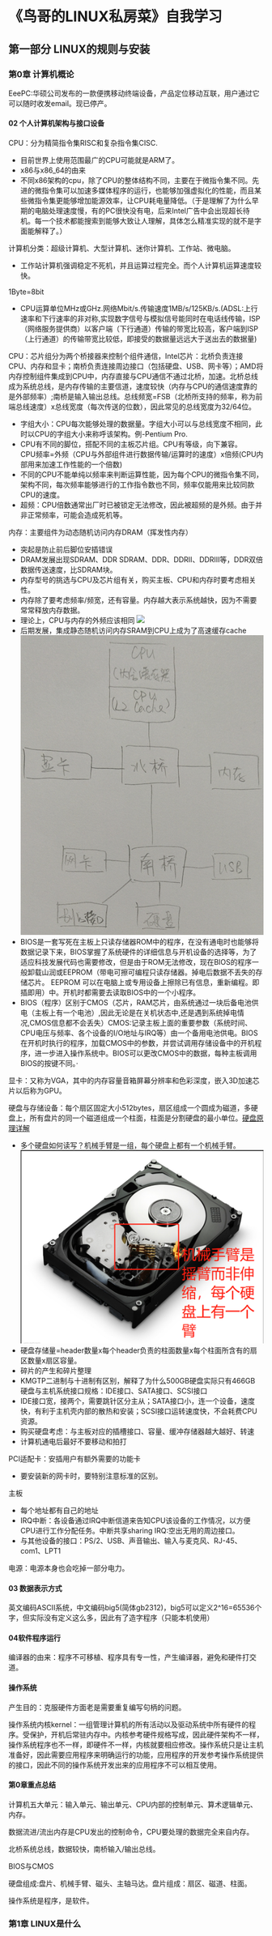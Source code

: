 # 《鸟哥的LINUX私房菜》自我学习

## 第一部分 LINUX的规则与安装

### 第0章 计算机概论

 EeePC:华硕公司发布的一款便携移动终端设备，产品定位移动互联，用户通过它可以随时收发email。现已停产。

#### 02 个人计算机架构与接口设备

CPU：分为精简指令集RISC和复杂指令集CISC.
* 目前世界上使用范围最广的CPU可能就是ARM了。
* x86与x86_64的由来
* 不同x86架构的cpu，除了CPU的整体结构不同，主要在于微指令集不同。先进的微指令集可以加速多媒体程序的运行，也能够加强虚拟化的性能，而且某些微指令集更能够增加能源效率，让CPU耗电量降低。（于是理解了为什么早期的电脑处理速度慢，有的PC很快没有电，后来Intel广告中会出现超长待机。每一个技术都能搜索到能够大致让人理解，具体怎么精准实现的就不是字面能解释了。）

计算机分类：超级计算机、大型计算机、迷你计算机、工作站、微电脑。
* 工作站计算机强调稳定不死机，并且运算过程完全。而个人计算机运算速度较快。

1Byte=8bit
* CPU运算单位MHz或GHz.网络Mbit/s.传输速度1MB/s/125KB/s.(ADSL:上行速率和下行速率的非对称,实现数字信号与模拟信号能同时在电话线传输，ISP（网络服务提供商）以客户端（下行通道）传输的带宽比较高，客户端到ISP（上行通道）的传输带宽比较低，即接受的数据量远远大于送出去的数据量)

CPU：芯片组分为两个桥接器来控制个组件通信，Intel芯片：北桥负责连接CPU、内存和显卡；南桥负责连接周边接口（包括硬盘、USB、网卡等）；AMD将内存控制组件集成到CPU中，内存直接与CPU通信不通过北桥，加速。北桥总线成为系统总线，是内存传输的主要信道，速度较快（内存与CPU的通信速度靠的是外部频率）;南桥是输入输出总线。总线频宽=FSB（北桥所支持的频率，称为前端总线速度）x总线宽度（每次传送的位数），因此常见的总线宽度为32/64位。
* 字组大小：CPU每次能够处理的数据量。字组大小可以与总线宽度不相同，此时以CPU的字组大小来称呼该架构。例-Pentium Pro.
* CPU有不同的脚位，搭配不同的主板芯片组。CPU有等级，向下兼容。  
CPU频率=外频（CPU与外部组件进行数据传输/运算时的速度）x倍频(CPU内部用来加速工作性能的一个倍数)
* 不同的CPU不能单纯以频率来判断运算性能，因为每个CPU的微指令集不同，架构不同，每次频率能够进行的工作指令数也不同，频率仅能用来比较同款CPU的速度。
* 超频：CPU倍数通常出厂时已被锁定无法修改，因此被超频的是外频。由于并非正常频率，可能会造成死机等。

内存：主要组件为动态随机访问内存DRAM（挥发性内存）
* 突起是防止前后脚位安插错误
* DRAM发展出现SDRAM、DDR SDRAM、DDR、DDRII、DDRIII等，DDR双倍数据传送速度，比SDRAM块。
* 内存型号的挑选与CPU及芯片组有关，购买主板、CPU和内存时要考虑相关性。
* 内存除了要考虑频率/频宽，还有容量。内存越大表示系统越快，因为不需要常常释放内存数据。
* 理论上，CPU与内存的外频应该相同
![](images/memory.png)
* 后期发展，集成静态随机访问内存SRAM到CPU上成为了高速缓存cache
![](images/CPU-structure.jpg)
* BIOS是一套写死在主板上只读存储器ROM中的程序，在没有通电时也能够将数据记录下来，BIOS掌握了系统硬件的详细信息与开机设备的选择等，为了适应科技发展代码也需要修改，但是由于ROM无法修改，现在BIOS的程序一般卸载山润或EEPROM（带电可擦可编程只读存储器。掉电后数据不丢失的存储芯片。 EEPROM 可以在电脑上或专用设备上擦除已有信息，重新编程。即插即用）中。开机时都需要去读取BIOS中的一个小程序。
* BIOS（程序）区别于CMOS（芯片，RAM芯片，由系统通过一块后备电池供电（主板上有一个电池）,因此无论是在关机状态中,还是遇到系统掉电情况,CMOS信息都不会丢失）CMOS:记录主板上面的重要参数（系统时间、CPU电压与频率、各个设备的I/O地址与IRQ等）由一个备用电池供电。BIOS在开机时执行的程序，加载CMOS中的参数，并尝试调用存储设备中的开机程序，进一步进入操作系统中。BIOS可以更改CMOS中的数据，每种主板调用BIOS的按键不同。·

显卡：又称为VGA，其中的内存容量音箱屏幕分辨率和色彩深度，嵌入3D加速芯片以后称为GPU。

硬盘与存储设备：每个扇区固定大小512bytes，扇区组成一个圆成为磁道，多硬盘上，所有盘片的同一个磁道组成一个柱面，柱面是分割硬盘的最小单位。[硬盘原理详解](https://blog.csdn.net/hguisu/article/details/7408047)
* 多个硬盘如何读写？机械手臂是一组，每个硬盘上都有一个机械手臂。
![](images/harddisk.png)
* 硬盘存储量=header数量x每个header负责的柱面数量x每个柱面所含有的扇区数量x扇区容量。
* 碎片的产生和碎片整理
* KMGTP二进制与十进制有区别，解释了为什么500GB硬盘实际只有466GB
硬盘与主机系统接口规格：IDE接口、SATA接口、SCSI接口
* IDE接口宽，接两个，需要跳针区分主从；SATA接口小，连一个设备，速度快，有利于主机壳内部的散热和安装；SCSI接口运转速度快，不会耗费CPU资源。
* 购买硬盘考虑：与主板对应的插槽接口、容量、缓冲存储器越大越好、转速
* 计算机通电后最好不要移动和拍打

PCI适配卡：安插用户有额外需要的功能卡
* 要安装新的网卡时，要特别注意标准的区别。

主板
* 每个地址都有自己的地址
* IRQ中断：各设备通过IRQ中断信道来告知CPU该设备的工作情况，以方便CPU进行工作分配任务。中断共享sharing IRQ:空出无用的周边接口。
* 与其他设备的接口：PS/2、USB、声音输出、输入与麦克风、RJ-45、com1、LPT1

电源：电源本身也会吃掉一部分电力。

#### 03 数据表示方式
英文编码ASCII系统，中文编码big5(简体gb2312)，big5可以定义2^16=65536个字，但实际没有定义这么多，因此有了造字程序（只能本机使用）

#### 04软件程序运行
编译器的由来：程序不可移植、程序具有专一性，产生编译器，避免和硬件打交道。

#### 操作系统
产生目的：克服硬件方面老是需要重复编写句柄的问题。 

操作系统内核kernel：一组管理计算机的所有活动以及驱动系统中所有硬件的程序。受保护，开机后常驻内存中。内核参考硬件规格写成，因此硬件架构不一样，操作系统程序也不一样，即硬件不一样，内核就要相应修改。操作系统只是让主机准备好，因此需要应用程序来明确运行的功能，应用程序的开发参考操作系统提供的接口，因此不同的操作系统开发出来的应用程序不可以相互使用。

#### 第0章重点总结
计算机五大单元：输入单元、输出单元、CPU内部的控制单元、算术逻辑单元、内存。

数据流进/流出内存是CPU发出的控制命令，CPU要处理的数据完全来自内存。

北桥系统总线，数据较快，南桥输入/输出总线。

BIOS与CMOS

硬盘组成:盘片、机械手臂、磁头、主轴马达。盘片组成：扇区、磁道、柱面。

操作系统是程序，是软件。

### 第1章 LINUX是什么

